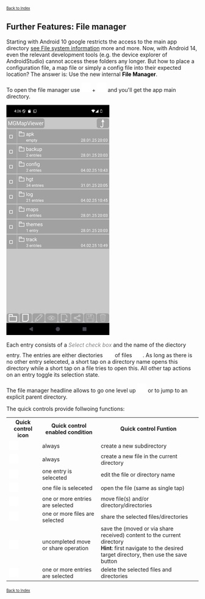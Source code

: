<small><small>[Back to Index](../../../index.md)</small></small>

## Further Features: File manager

Starting with Android 10 google restricts the access to the main app directory [see File system information](../../../GettingStarted/FileSystem.md) more and more.
Now, with Android 14, even the relevant development tools (e.g. the device explorer of AndroidStudio) cannot access these folders any longer. But how to place a
configuration file, a map file or simply a config file into their expected location? 
The answer is: Use the new internal <span style="color:black"><b>File Manager</b></span>.

To open the file manager use <img src="../../../icons/group_task.svg" width="24"/> + <img src="../../../icons/file_mgr.svg" width="24"/> and you'll get the app 
main directory.

<img src="./01_Start.png" width="270" />&nbsp;

Each entry consists of a <span style="color:gray">*Select check box*</span> and the name of the diectory entry. The entries are either diectories 
<img src="../../../icons/file_mgr_dir.svg" width="24"/> of files <img src="../../../icons/file_mgr_file.svg" width="24"/>. 
As long as there is no other entry seleceted, a short tap on a directory name opens this directory while a short tap on a file tries to open this.
All other tap actions on an entry toggle its selection state.

The file manager headline allows to go one level up <img src="../../../icons/file_mgr_up.svg" width="24"/> or to jump to an explicit parent directory.

The quick controls provide follwoing functions:
<table>
  <tr>
    <th>Quick control icon</th>
    <th>Quick control enabled condition</th>
    <th>Quick control Funtion</th>
  </tr>
  <tr>
    <td><img src="../../../icons/file_mgr_dir.svg" width="24"/></td> 
    <td>always</td>
    <td>create a new subdirectory</td>	
  </tr>
  <tr>
    <td><img src="../../../icons/file_mgr_file.svg" width="24"/></td> 
    <td>always</td>
    <td>create a new file in the current directory</td>	
  </tr>
  <tr>
    <td><img src="../../../icons/edit2.svg" width="24"/></td> 
    <td>one entry is seleceted</td>
    <td>edit the file or directory name</td>	
  </tr>
  <tr>
    <td><img src="../../../icons/show.svg" width="24"/></td> 
    <td>one file is seleceted</td>
    <td>open the file (same as single tap)</td>	
  </tr>
  
  
  <tr>
    <td><img src="../../../icons/file_mgr_move.svg" width="24"/></td> 
    <td>one or more entries are selected</td>
    <td>move file(s) and/or directory/directories</td>	
  </tr>
  <tr>
    <td><img src="../../../icons/share.svg" width="24"/></td> 
    <td>one or more files are selected</td>
    <td>share the selected files/directories</td>	
  </tr>
  <tr>
    <td><img src="../../../icons/save.svg" width="24"/></td> 
    <td>uncompleted move or share operation</td>
    <td>save the (moved or via share received) content to the current directory <br/> <b>Hint</b>: first navigate to the desired target directory, then use the save button</td>	
  </tr>
  <tr>
    <td><img src="../../../icons/delete.svg" width="24"/></td> 
    <td>one or more entries are selected</td>
    <td>delete the selected files and directories</td>	
  </tr>
</table>


<small><small>[Back to Index](../../../index.md)</small></small>